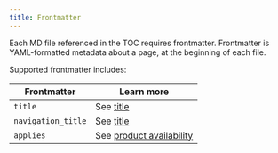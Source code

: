 ```yaml
---
title: Frontmatter
---
```


Each MD file referenced in the TOC requires frontmatter. Frontmatter is YAML-formatted metadata about a page, at the beginning of each file.

Supported frontmatter includes:

| Frontmatter         | Learn more                  |
| ------------------- | --------------------------- |
| `title`             | See [title](./titles.md)    |
| `navigation_title`  | See [title](./titles.md)    |
| `applies`           | See [product availability](./applies.md) |
